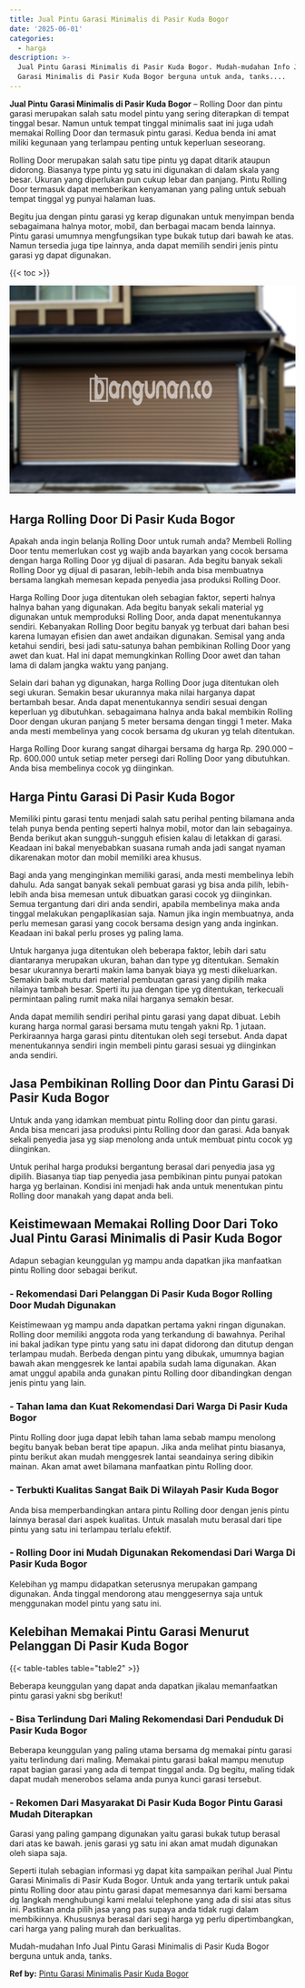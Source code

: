 ```yaml
---
title: Jual Pintu Garasi Minimalis di Pasir Kuda Bogor
date: '2025-06-01'
categories:
  - harga
description: >-
  Jual Pintu Garasi Minimalis di Pasir Kuda Bogor. Mudah-mudahan Info Jual Pintu
  Garasi Minimalis di Pasir Kuda Bogor berguna untuk anda, tanks....
---
```


**Jual Pintu Garasi Minimalis di Pasir Kuda Bogor** – Rolling Door dan pintu garasi merupakan salah satu model pintu yang sering diterapkan di tempat tinggal besar. Namun untuk tempat tinggal minimalis saat ini juga udah memakai Rolling Door dan termasuk pintu garasi. Kedua benda ini amat miliki kegunaan yang terlampau penting untuk keperluan seseorang.

Rolling Door merupakan salah satu tipe pintu yg dapat ditarik ataupun didorong. Biasanya type pintu yg satu ini digunakan di dalam skala yang besar. Ukuran yang diperlukan pun cukup lebar dan panjang. Pintu Rolling Door termasuk dapat memberikan kenyamanan yang paling untuk sebuah tempat tinggal yg punyai halaman luas.

Begitu jua dengan pintu garasi yg kerap digunakan untuk menyimpan benda sebagaimana halnya motor, mobil, dan berbagai macam benda lainnya. Pintu garasi umumnya mengfungsikan type bukak tutup dari bawah ke atas. Namun tersedia juga tipe lainnya, anda dapat memilih sendiri jenis pintu garasi yg dapat digunakan.

{{< toc >}}

![Jual Pintu Garasi Minimalis di Pasir Kuda Bogor](/images/pintu-garasi-50.png)

## Harga Rolling Door Di Pasir Kuda Bogor

Apakah anda ingin belanja Rolling Door untuk rumah anda? Membeli Rolling Door tentu memerlukan cost yg wajib anda bayarkan yang cocok bersama dengan harga Rolling Door yg dijual di pasaran. Ada begitu banyak sekali Rolling Door yg dijual di pasaran, lebih-lebih anda bisa membuatnya bersama langkah memesan kepada penyedia jasa produksi Rolling Door.

Harga Rolling Door juga ditentukan oleh sebagian faktor, seperti halnya halnya bahan yang digunakan. Ada begitu banyak sekali material yg digunakan untuk memproduksi Rolling Door, anda dapat menentukannya sendiri. Kebanyakan Rolling Door begitu banyak yg terbuat dari bahan besi karena lumayan efisien dan awet andaikan digunakan. Semisal yang anda ketahui sendiri, besi jadi satu-satunya bahan pembikinan Rolling Door yang awet dan kuat. Hal ini dapat memungkinkan Rolling Door awet dan tahan lama di dalam jangka waktu yang panjang.

Selain dari bahan yg digunakan, harga Rolling Door juga ditentukan oleh segi ukuran. Semakin besar ukurannya maka nilai harganya dapat bertambah besar. Anda dapat menentukannya sendiri sesuai dengan keperluan yg dibutuhkan. sebagaimana halnya anda bakal membikin Rolling Door dengan ukuran panjang 5 meter bersama dengan tinggi 1 meter. Maka anda mesti membelinya yang cocok bersama dg ukuran yg telah ditentukan.

Harga Rolling Door kurang sangat dihargai bersama dg harga Rp. 290.000 – Rp. 600.000 untuk setiap meter persegi dari Rolling Door yang dibutuhkan. Anda bisa membelinya cocok yg diinginkan.

## Harga Pintu Garasi Di Pasir Kuda Bogor

Memiliki pintu garasi tentu menjadi salah satu perihal penting bilamana anda telah punya benda penting seperti halnya mobil, motor dan lain sebagainya. Benda berikut akan sungguh-sungguh efisien kalau di letakkan di garasi. Keadaan ini bakal menyebabkan suasana rumah anda jadi sangat nyaman dikarenakan motor dan mobil memiliki area khusus.

Bagi anda yang menginginkan memiliki garasi, anda mesti membelinya lebih dahulu. Ada sangat banyak sekali pembuat garasi yg bisa anda pilih, lebih-lebih anda bisa memesan untuk dibuatkan garasi cocok yg diinginkan. Semua tergantung dari diri anda sendiri, apabila membelinya maka anda tinggal melakukan pengaplikasian saja. Namun jika ingin membuatnya, anda perlu memesan garasi yang cocok bersama design yang anda inginkan. Keadaan ini bakal perlu proses yg paling lama.

Untuk harganya juga ditentukan oleh beberapa faktor, lebih dari satu diantaranya merupakan ukuran, bahan dan type yg ditentukan. Semakin besar ukurannya berarti makin lama banyak biaya yg mesti dikeluarkan. Semakin baik mutu dari material pembuatan garasi yang dipilih maka nilainya tambah besar. Sperti itu jua dengan tipe yg ditentukan, terkecuali permintaan paling rumit maka nilai harganya semakin besar.

Anda dapat memilih sendiri perihal pintu garasi yang dapat dibuat. Lebih kurang harga normal garasi bersama mutu tengah yakni Rp. 1 jutaan. Perkiraannya harga garasi pintu ditentukan oleh segi tersebut. Anda dapat menentukannya sendiri ingin membeli pintu garasi sesuai yg diinginkan anda sendiri.

## Jasa Pembikinan Rolling Door dan Pintu Garasi Di Pasir Kuda Bogor

Untuk anda yang idamkan membuat pintu Rolling door dan pintu garasi. Anda bisa mencari jasa produksi pintu Rolling door dan garasi. Ada banyak sekali penyedia jasa yg siap menolong anda untuk membuat pintu cocok yg diinginkan.

Untuk perihal harga produksi bergantung berasal dari penyedia jasa yg dipilih. Biasanya tiap tiap penyedia jasa pembikinan pintu punyai patokan harga yg berlainan. Kondisi ini menjadi hak anda untuk menentukan pintu Rolling door manakah yang dapat anda beli.

## Keistimewaan Memakai Rolling Door Dari Toko Jual Pintu Garasi Minimalis di Pasir Kuda Bogor

Adapun sebagian keunggulan yg mampu anda dapatkan jika manfaatkan pintu Rolling door sebagai berikut.

### \- Rekomendasi Dari Pelanggan Di Pasir Kuda Bogor Rolling Door Mudah Digunakan

Keistimewaan yg mampu anda dapatkan pertama yakni ringan digunakan. Rolling door memiliki anggota roda yang terkandung di bawahnya. Perihal ini bakal jadikan type pintu yang satu ini dapat didorong dan ditutup dengan terlampau mudah. Berbeda dengan pintu yang dibukak, umumnya bagian bawah akan menggesrek ke lantai apabila sudah lama digunakan. Akan amat unggul apabila anda gunakan pintu Rolling door dibandingkan dengan jenis pintu yang lain.

### \- Tahan lama dan Kuat Rekomendasi Dari Warga Di Pasir Kuda Bogor

Pintu Rolling door juga dapat lebih tahan lama sebab mampu menolong begitu banyak beban berat tipe apapun. Jika anda melihat pintu biasanya, pintu berikut akan mudah menggesrek lantai seandainya sering dibikin mainan. Akan amat awet bilamana manfaatkan pintu Rolling door.

### \- Terbukti Kualitas Sangat Baik Di Wilayah Pasir Kuda Bogor

Anda bisa memperbandingkan antara pintu Rolling door dengan jenis pintu lainnya berasal dari aspek kualitas. Untuk masalah mutu berasal dari tipe pintu yang satu ini terlampau terlalu efektif.

### \- Rolling Door ini Mudah Digunakan Rekomendasi Dari Warga Di Pasir Kuda Bogor

Kelebihan yg mampu didapatkan seterusnya merupakan gampang digunakan. Anda tinggal mendorong atau menggesernya saja untuk menggunakan model pintu yang satu ini.

## Kelebihan Memakai Pintu Garasi Menurut Pelanggan Di Pasir Kuda Bogor

{{< table-tables table="table2" >}}

Beberapa keunggulan yang dapat anda dapatkan jikalau memanfaatkan pintu garasi yakni sbg berikut!

### \- Bisa Terlindung Dari Maling Rekomendasi Dari Penduduk Di Pasir Kuda Bogor

Beberapa keunggulan yang paling utama bersama dg memakai pintu garasi yaitu terlindung dari maling. Memakai pintu garasi bakal mampu menutup rapat bagian garasi yang ada di tempat tinggal anda. Dg begitu, maling tidak dapat mudah menerobos selama anda punya kunci garasi tersebut.

### \- Rekomen Dari Masyarakat Di Pasir Kuda Bogor Pintu Garasi Mudah Diterapkan

Garasi yang paling gampang digunakan yaitu garasi bukak tutup berasal dari atas ke bawah. jenis garasi yg satu ini akan amat mudah digunakan oleh siapa saja.

Seperti itulah sebagian informasi yg dapat kita sampaikan perihal Jual Pintu Garasi Minimalis di Pasir Kuda Bogor. Untuk anda yang tertarik untuk pakai pintu Rolling door atau pintu garasi dapat memesannya dari kami bersama dg langkah menghubungi kami melalui telephone yang ada di sisi atas situs ini. Pastikan anda pilih jasa yang pas supaya anda tidak rugi dalam membikinnya. Khususnya berasal dari segi harga yg perlu dipertimbangkan, cari harga yang paling murah dan berkualitas.

Mudah-mudahan Info Jual Pintu Garasi Minimalis di Pasir Kuda Bogor berguna untuk anda, tanks.

**Ref by:** [Pintu Garasi Minimalis Pasir Kuda Bogor](https://id.wikipedia.org/wiki/Pintu)
